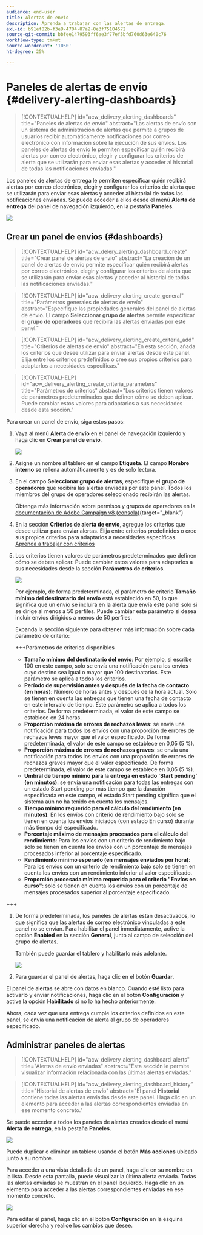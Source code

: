 ```yaml
---
audience: end-user
title: Alertas de envío
description: Aprenda a trabajar con las alertas de entrega.
exl-id: b91ef82b-f3e9-4704-87a2-0e3f75104572
source-git-commit: bbfee1479593ff6ae3f77ef5bfd760d63e640c76
workflow-type: tm+mt
source-wordcount: '1050'
ht-degree: 25%

---
```


# Paneles de alertas de envío {#delivery-alerting-dashboards}

>[!CONTEXTUALHELP]
>id="acw_delivery_alerting_dashboards"
>title="Paneles de alertas de envío"
>abstract="Las alertas de envío son un sistema de administración de alertas que permite a grupos de usuarios recibir automáticamente notificaciones por correo electrónico con información sobre la ejecución de sus envíos. Los paneles de alertas de envío le permiten especificar quién recibirá alertas por correo electrónico, elegir y configurar los criterios de alerta que se utilizarán para enviar esas alertas y acceder al historial de todas las notificaciones enviadas."

Los paneles de alertas de entrega le permiten especificar quién recibirá alertas por correo electrónico, elegir y configurar los criterios de alerta que se utilizarán para enviar esas alertas y acceder al historial de todas las notificaciones enviadas. Se puede acceder a ellos desde el menú **Alerta de entrega** del panel de navegación izquierdo, en la pestaña **Paneles**.

![](assets/alerting-dashboard-list.png)

## Crear un panel de envíos {#dashboards}

>[!CONTEXTUALHELP]
>id="acw_delery_alerting_dashboard_create"
>title="Crear panel de alertas de envío"
>abstract="La creación de un panel de alertas de envío permite especificar quién recibirá alertas por correo electrónico, elegir y configurar los criterios de alerta que se utilizarán para enviar esas alertas y acceder al historial de todas las notificaciones enviadas."

>[!CONTEXTUALHELP]
>id="acw_delivery_alerting_create_general"
>title="Parámetros generales de alertas de envío"
>abstract="Especifique las propiedades generales del panel de alertas de envío. El campo **Seleccionar grupo de alertas** permite especificar el **grupo de operadores** que recibirá las alertas enviadas por este panel."

>[!CONTEXTUALHELP]
>id="acw_delivery_alerting_create_criteria_add"
>title="Criterios de alertas de envío"
>abstract="En esta sección, añada los criterios que desee utilizar para enviar alertas desde este panel. Elija entre los criterios predefinidos o cree sus propios criterios para adaptarlos a necesidades específicas."

>[!CONTEXTUALHELP]
>id="acw_delivery_alerting_create_criteria_parameters"
>title="Parámetros de criterios"
>abstract="Los criterios tienen valores de parámetros predeterminados que definen cómo se deben aplicar. Puede cambiar estos valores para adaptarlos a sus necesidades desde esta sección."

Para crear un panel de envío, siga estos pasos:

1. Vaya al menú **Alerta de envío** en el panel de navegación izquierdo y haga clic en **Crear panel de envío**.

   ![](assets/alerting-dashboard.png)

1. Asigne un nombre al tablero en el campo **Etiqueta**. El campo **Nombre interno** se rellena automáticamente y es de solo lectura.

1. En el campo **Seleccionar grupo de alertas**, especifique el **grupo de operadores** que recibirá las alertas enviadas por este panel. Todos los miembros del grupo de operadores seleccionado recibirán las alertas.

   Obtenga más información sobre permisos y grupos de operadores en la [documentación de Adobe Campaign v8 (consola)](https://experienceleague.adobe.com/en/docs/campaign/campaign-v8/admin/permissions/gs-permissions){target="_blank"}

1. En la sección **Criterios de alerta de envío**, agregue los criterios que desee utilizar para enviar alertas. Elija entre criterios predefinidos o cree sus propios criterios para adaptarlos a necesidades específicas. [Aprenda a trabajar con criterios](../msg/delivery-alerting-criteria.md)

1. Los criterios tienen valores de parámetros predeterminados que definen cómo se deben aplicar. Puede cambiar estos valores para adaptarlos a sus necesidades desde la sección **Parámetros de criterios**.

   ![](assets/alerting-criteria-parameters.png)

   Por ejemplo, de forma predeterminada, el parámetro de criterio **Tamaño mínimo del destinatario del envío** está establecido en 50, lo que significa que un envío se incluirá en la alerta que envía este panel solo si se dirige al menos a 50 perfiles. Puede cambiar este parámetro si desea incluir envíos dirigidos a menos de 50 perfiles.

   Expanda la sección siguiente para obtener más información sobre cada parámetro de criterio:

   +++Parámetros de criterios disponibles

   * **Tamaño mínimo del destinatario del envío**: Por ejemplo, si escribe 100 en este campo, solo se envía una notificación para los envíos cuyo destino sea igual o mayor que 100 destinatarios. Este parámetro se aplica a todos los criterios.
   * **Período de supervisión antes y después de la fecha de contacto (en horas)**: Número de horas antes y después de la hora actual. Solo se tienen en cuenta las entregas que tienen una fecha de contacto en este intervalo de tiempo. Este parámetro se aplica a todos los criterios. De forma predeterminada, el valor de este campo se establece en 24 horas.
   * **Proporción máxima de errores de rechazos leves**: se envía una notificación para todos los envíos con una proporción de errores de rechazos leves mayor que el valor especificado. De forma predeterminada, el valor de este campo se establece en 0,05 (5 %).
   * **Proporción máxima de errores de rechazos graves**: se envía una notificación para todos los envíos con una proporción de errores de rechazos graves mayor que el valor especificado. De forma predeterminada, el valor de este campo se establece en 0,05 (5 %).
   * **Umbral de tiempo mínimo para la entrega en estado &#39;Start pending&#39; (en minutos)**: se envía una notificación para todas las entregas con un estado Start pending por más tiempo que la duración especificada en este campo, el estado Start pending significa que el sistema aún no ha tenido en cuenta los mensajes.
   * **Tiempo mínimo requerido para el cálculo del rendimiento (en minutos)**: En los envíos con criterio de rendimiento bajo solo se tienen en cuenta los envíos iniciados (con estado En curso) durante más tiempo del especificado.
   * **Porcentaje máximo de mensajes procesados para el cálculo del rendimiento**: Para los envíos con un criterio de rendimiento bajo solo se tienen en cuenta los envíos con un porcentaje de mensajes procesados inferior al porcentaje especificado.
   * **Rendimiento mínimo esperado (en mensajes enviados por hora)**: Para los envíos con un criterio de rendimiento bajo solo se tienen en cuenta los envíos con un rendimiento inferior al valor especificado.
   * **Proporción procesada mínima requerida para el criterio &quot;Envíos en curso&quot;**: solo se tienen en cuenta los envíos con un porcentaje de mensajes procesados superior al porcentaje especificado.

+++

1. De forma predeterminada, los paneles de alertas están desactivados, lo que significa que las alertas de correo electrónico vinculadas a este panel no se envían. Para habilitar el panel inmediatamente, active la opción **Enabled** en la sección **General**, junto al campo de selección del grupo de alertas.

   También puede guardar el tablero y habilitarlo más adelante.

   ![](assets/alerting-dashboard-enable.png)

1. Para guardar el panel de alertas, haga clic en el botón **Guardar**.

El panel de alertas se abre con datos en blanco. Cuando esté listo para activarlo y enviar notificaciones, haga clic en el botón **Configuración** y active la opción **Habilitado** si no lo ha hecho anteriormente.

Ahora, cada vez que una entrega cumple los criterios definidos en este panel, se envía una notificación de alerta al grupo de operadores especificado.

## Administrar paneles de alertas

>[!CONTEXTUALHELP]
>id="acw_delivery_alerting_dashboard_alerts"
>title="Alertas de envío enviadas"
>abstract="Esta sección le permite visualizar información relacionada con las últimas alertas enviadas."

>[!CONTEXTUALHELP]
>id="acw_delivery_alerting_dashboard_history"
>title="Historial de alertas de envío"
>abstract="El panel **Historial** contiene todas las alertas enviadas desde este panel. Haga clic en un elemento para acceder a las alertas correspondientes enviadas en ese momento concreto."

Se puede acceder a todos los paneles de alertas creados desde el menú **Alerta de entrega**, en la pestaña **Paneles**.

![](assets/alerting-dashboard-list.png)

Puede duplicar o eliminar un tablero usando el botón **Más acciones** ubicado junto a su nombre.

Para acceder a una vista detallada de un panel, haga clic en su nombre en la lista. Desde esta pantalla, puede visualizar la última alerta enviada. Todas las alertas enviadas se muestran en el panel izquierdo. Haga clic en un elemento para acceder a las alertas correspondientes enviadas en ese momento concreto.

![](assets/alerting-dashboard-details.png)

Para editar el panel, haga clic en el botón **Configuración** en la esquina superior derecha y realice los cambios que desee.
